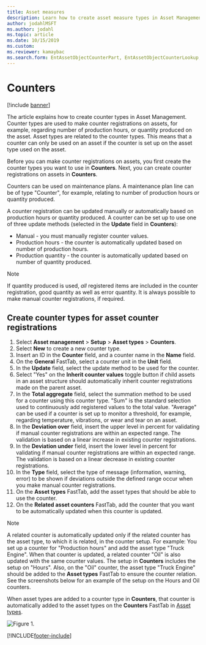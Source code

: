 ```yaml
---
title: Asset measures
description: Learn how to create asset measure types in Asset Management with a step-by-step process for creating counter types for asset counter registrations.
author: jodahlMSFT
ms.author: jodahl
ms.topic: article
ms.date: 10/15/2019
ms.custom:
ms.reviewer: kamaybac 
ms.search.form: EntAssetObjectCounterPart, EntAssetObjectCounterLookup, EntAssetCounterType, EntAssetObjectCounterTotals 
---
```


# Counters

[!include [banner](../../includes/banner.md)]

The article explains how to create counter types in Asset Management. Counter types are used to make counter registrations on assets, for example, regarding number of production hours, or quantity produced on the asset. Asset types are related to the counter types. This means that a counter can only be used on an asset if the counter is set up on the asset type used on the asset.

Before you can make counter registrations on assets, you first create the counter types you want to use in **Counters**. Next, you can create counter registrations on assets in **Counters**. 

Counters can be used on maintenance plans. A maintenance plan line can be of type "Counter", for example, relating to number of production hours or quantity produced. 

A counter registration can be updated manually or automatically based on production hours or quantity produced. A counter can be set up to use one of three update methods (selected in the **Update** field in **Counters**):
  
- Manual - you must manually register counter values.  
- Production hours - the counter is automatically updated based on number of production hours.  
- Production quantity - the counter is automatically updated based on number of quantity produced.  

>[!NOTE]
>If quantity produced is used, *all* registered items are included in the counter registration, good quantity as well as error quantity. It is always possible to make manual counter registrations, if required.

## Create counter types for asset counter registrations

1. Select **Asset management** > **Setup** > **Asset types** > **Counters**.
2. Select **New** to create a new counter type.
3. Insert an ID in the **Counter** field, and a counter name in the **Name** field.
4. On the **General** FastTab, select a counter unit in the **Unit** field.
5. In the **Update** field, select the update method to be used for the counter.
6. Select "Yes" on the **Inherit counter values** toggle button if child assets in an asset structure should automatically inherit counter registrations made on the parent asset.
7. In the **Total aggregate** field, select the summation method to be used for a counter using this counter type. "Sum" is the standard selection used to continuously add registered values to the total value. "Average" can be used if a counter is set up to monitor a threshold, for example, regarding temperature, vibrations, or wear and tear on an asset. 
8. In the **Deviation over** field, insert the upper level in percent for validating if manual counter registrations are within an expected range. The validation is based on a linear increase in existing counter registrations.
9. In the **Deviation under** field, insert the lower level in percent for validating if manual counter registrations are within an expected range. The validation is based on a linear decrease in existing counter registrations.
10. In the **Type** field, select the type of message (information, warning, error) to be shown if deviations outside the defined range occur when you make manual counter registrations.
11. On the **Asset types** FastTab, add the asset types that should be able to use the counter.
12. On the **Related asset counters** FastTab, add the counter that you want to be automatically updated when this counter is updated.


>[!NOTE]
>A related counter is automatically updated only if the related counter has the asset type, to which it is related, in the counter setup. For example: You set up a counter for "Production hours" and add the asset type "Truck Engine". When that counter is updated, a related counter "Oil" is also updated with the same counter values. The setup in **Counters** includes the setup on "Hours". Also, on the "Oil" counter, the asset type "Truck Engine" should be added to the **Asset types** FastTab to ensure the counter relation. See the screenshots below for an example of the setup on the Hours and Oil counters.

When asset types are added to a counter type in **Counters**, that counter is automatically added to the asset types on the **Counters** FastTab in [Asset types](../setup-for-objects/object-types.md).

![Figure 1.](media/071-setup-for-objects.png)



[!INCLUDE[footer-include](../../../includes/footer-banner.md)]